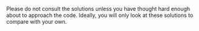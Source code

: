 Please do not consult the solutions unless you have thought hard enough about to approach the code. Ideally, you will only look at these solutions to compare with your own. 
 
